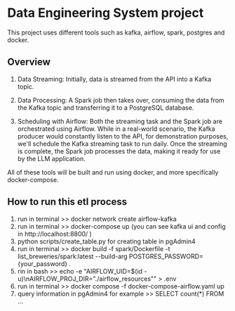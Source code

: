 # Data Engineering System project 
This project uses different tools such as kafka, airflow, spark, postgres and docker. 

## Overview

1. Data Streaming: Initially, data is streamed from the API into a Kafka topic.
  
2. Data Processing: A Spark job then takes over, consuming the data from the Kafka topic and transferring it to a PostgreSQL database.
   
3. Scheduling with Airflow: Both the streaming task and the Spark job are orchestrated using Airflow. While in a real-world scenario, the Kafka producer would constantly listen to the API, for demonstration purposes, we'll schedule the Kafka streaming task to run daily. Once the streaming is complete, the Spark job processes the data, making it ready for use by the LLM application.

All of these tools will be built and run using docker, and more specifically docker-compose.

## How to run this etl process

1. run in terminal >> docker network create airflow-kafka
2. run in terminal >> docker-compose up (you can see kafka ui and config in http://localhost:8800/ )
3. python scripts/create_table.py for creating table in pgAdmin4 
4. run in terminal >> docker build -f spark/Dockerfile -t list_breweries/spark:latest --build-arg POSTGRES_PASSWORD={your_password} . 
5. rin in bash >> echo -e "AIRFLOW_UID=$(id -u)\nAIRFLOW_PROJ_DIR=\"./airflow_resources\"" > .env
6. run in terminal >>  docker compose -f docker-compose-airflow.yaml up
7. query information in pgAdmin4 for example >> SELECT count(*) FROM ... 